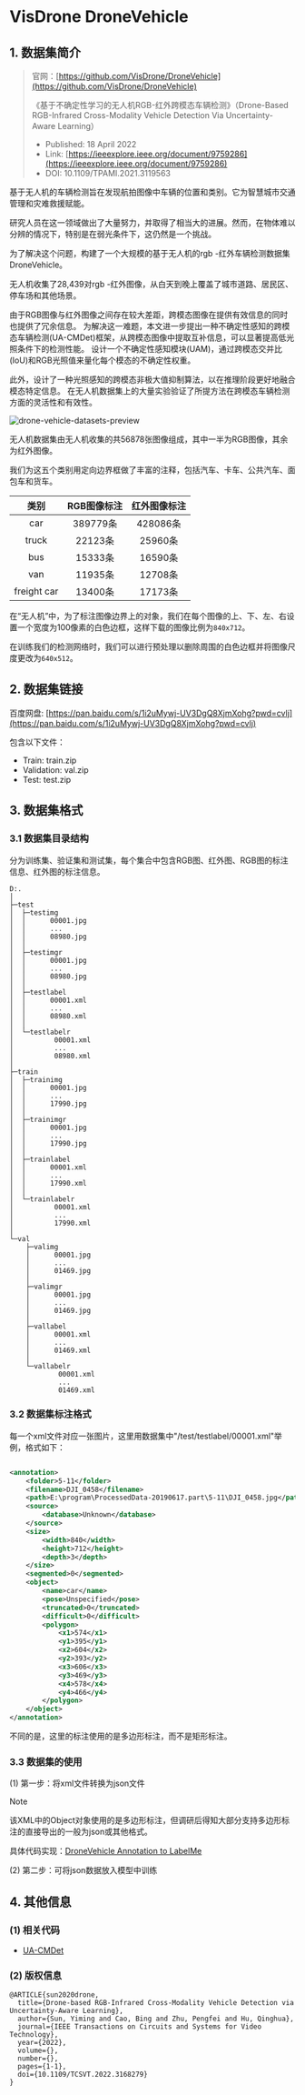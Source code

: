 # VisDrone DroneVehicle

## 1. 数据集简介

> 官网：[https://github.com/VisDrone/DroneVehicle](https://github.com/VisDrone/DroneVehicle)
>
> 《基于不确定性学习的无人机RGB-红外跨模态车辆检测》（Drone-Based RGB-Infrared Cross-Modality Vehicle Detection Via
> Uncertainty-Aware Learning）
> - Published: 18 April 2022
> - Link: [https://ieeexplore.ieee.org/document/9759286](https://ieeexplore.ieee.org/document/9759286)
> - DOI: 10.1109/TPAMI.2021.3119563

基于无人机的车辆检测旨在发现航拍图像中车辆的位置和类别。它为智慧城市交通管理和灾难救援赋能。

研究人员在这一领域做出了大量努力，并取得了相当大的进展。然而，在物体难以分辨的情况下，特别是在弱光条件下，这仍然是一个挑战。

为了解决这个问题，构建了一个大规模的基于无人机的rgb -红外车辆检测数据集DroneVehicle。

无人机收集了28,439对rgb -红外图像，从白天到晚上覆盖了城市道路、居民区、停车场和其他场景。

由于RGB图像与红外图像之间存在较大差距，跨模态图像在提供有效信息的同时也提供了冗余信息。
为解决这一难题，本文进一步提出一种不确定性感知的跨模态车辆检测(UA-CMDet)框架，从跨模态图像中提取互补信息，可以显著提高低光照条件下的检测性能。
设计一个不确定性感知模块(UAM)，通过跨模态交并比(IoU)和RGB光照值来量化每个模态的不确定性权重。

此外，设计了一种光照感知的跨模态非极大值抑制算法，以在推理阶段更好地融合模态特定信息。
在无人机数据集上的大量实验验证了所提方法在跨模态车辆检测方面的灵活性和有效性。

![drone-vehicle-datasets-preview](https://cdn.coderjiang.com/doc/whut/uav-counting-investigation-report/datasets/vis-drone/drone-vehicle-datasets-preview.png)

无人机数据集由无人机收集的共56878张图像组成，其中一半为RGB图像，其余为红外图像。

我们为这五个类别用定向边界框做了丰富的注释，包括汽车、卡车、公共汽车、面包车和货车。

|     类别      | RGB图像标注 | 红外图像标注  |
|:-----------:|:-------:|:-------:|
|     car     | 389779条 | 428086条 |
|    truck    | 22123条  | 25960条  |
|     bus     | 15333条  | 16590条  |
|     van     | 11935条  | 12708条  |
| freight car | 13400条  | 17173条  |

在“无人机”中，为了标注图像边界上的对象，我们在每个图像的上、下、左、右设置一个宽度为100像素的白色边框，这样下载的图像比例为`840x712`。

在训练我们的检测网络时，我们可以进行预处理以删除周围的白色边框并将图像尺度更改为`640x512`。

## 2. 数据集链接

百度网盘: [https://pan.baidu.com/s/1i2uMywj-UV3DgQ8XjmXohg?pwd=cvlj](https://pan.baidu.com/s/1i2uMywj-UV3DgQ8XjmXohg?pwd=cvlj)

包含以下文件：

- Train: train.zip
- Validation: val.zip
- Test: test.zip

## 3. 数据集格式

### 3.1 数据集目录结构

分为训练集、验证集和测试集，每个集合中包含RGB图、红外图、RGB图的标注信息、红外图的标注信息。

```
D:.
│  
├─test
│  ├─testimg
│  │      00001.jpg
│  │      ...
│  │      08980.jpg
│  │      
│  ├─testimgr
│  │      00001.jpg
│  │      ...
│  │      08980.jpg
│  │      
│  ├─testlabel
│  │      00001.xml
│  │      ...
│  │      08980.xml
│  │      
│  └─testlabelr
│          00001.xml
│          ...
│          08980.xml
│          
├─train
│  ├─trainimg
│  │      00001.jpg
│  │      ...
│  │      17990.jpg
│  │      
│  ├─trainimgr
│  │      00001.jpg
│  │      ...
│  │      17990.jpg
│  │      
│  ├─trainlabel
│  │      00001.xml
│  │      ...
│  │      17990.xml
│  │      
│  └─trainlabelr
│          00001.xml
│          ...
│          17990.xml
│          
└─val
    ├─valimg
    │      00001.jpg
    │      ...
    │      01469.jpg
    │      
    ├─valimgr
    │      00001.jpg
    │      ...
    │      01469.jpg
    │      
    ├─vallabel
    │      00001.xml
    │      ...
    │      01469.xml
    │      
    └─vallabelr
            00001.xml
            ...
            01469.xml
```

### 3.2 数据集标注格式

每一个xml文件对应一张图片，这里用数据集中"/test/testlabel/00001.xml"举例，格式如下：

```xml

<annotation>
    <folder>5-11</folder>
    <filename>DJI_0458</filename>
    <path>E:\program\ProcessedData-20190617.part\5-11\DJI_0458.jpg</path>
    <source>
        <database>Unknown</database>
    </source>
    <size>
        <width>840</width>
        <height>712</height>
        <depth>3</depth>
    </size>
    <segmented>0</segmented>
    <object>
        <name>car</name>
        <pose>Unspecified</pose>
        <truncated>0</truncated>
        <difficult>0</difficult>
        <polygon>
            <x1>574</x1>
            <y1>395</y1>
            <x2>604</x2>
            <y2>393</y2>
            <x3>606</x3>
            <y3>469</y3>
            <x4>578</x4>
            <y4>466</y4>
        </polygon>
    </object>
</annotation>
```

不同的是，这里的标注使用的是多边形标注，而不是矩形标注。

### 3.3 数据集的使用

(1) 第一步：将xml文件转换为json文件

> [!NOTE]
> 该XML中的Object对象使用的是多边形标注，但调研后得知大部分支持多边形标注的直接导出的一般为json或其他格式。

具体代码实现：[DroneVehicle Annotation to LabelMe](md/codes/drone-vehicle-annotation2labelme.md)

(2) 第二步：可将json数据放入模型中训练

## 4. 其他信息

### (1) 相关代码

- [UA-CMDet](https://github.com/SunYM2020/UA-CMDet)

### (2) 版权信息

```
@ARTICLE{sun2020drone,
  title={Drone-based RGB-Infrared Cross-Modality Vehicle Detection via Uncertainty-Aware Learning}, 
  author={Sun, Yiming and Cao, Bing and Zhu, Pengfei and Hu, Qinghua},
  journal={IEEE Transactions on Circuits and Systems for Video Technology}, 
  year={2022},
  volume={},
  number={},
  pages={1-1},
  doi={10.1109/TCSVT.2022.3168279}
}
```